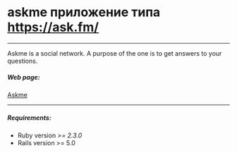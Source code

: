 # askme	приложение типа https://ask.fm/	
	
***	
Askme is a social network. A purpose of the one is to get answers to your questions.	

##### Web page:	
[Askme](http://asktoday.herokuapp.com)	

***
##### Requirements:
* Ruby version _>= 2.3.0_	
* Rails version >= 5.0
